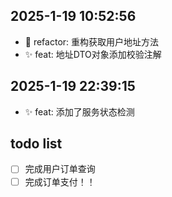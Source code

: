 ## 2025-1-19 10:52:56
- 🦄 refactor: 重构获取用户地址方法
- ✨ feat: 地址DTO对象添加校验注解

## 2025-1-19 22:39:15
- ✨ feat: 添加了服务状态检测


## todo list
- [ ] 完成用户订单查询
- [ ] 完成订单支付！！